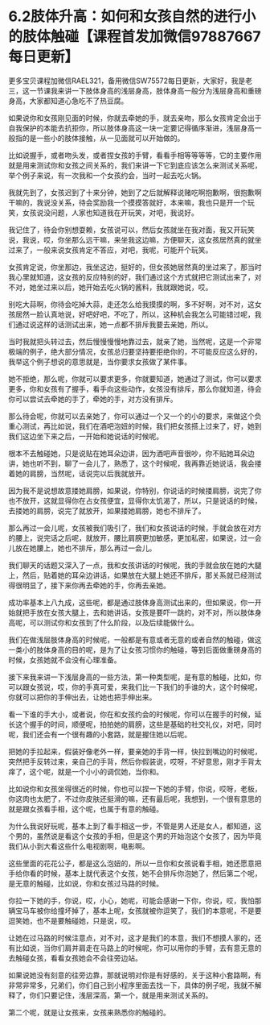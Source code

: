 # 6.2肢体升高：如何和女孩自然的进行小的肢体触碰【课程首发加微信97887667每日更新】

更多宝贝课程加微信RAEL321，备用微信SW75572每日更新，大家好，我是老三，这一节课我来讲一下肢体身高的浅层身高，肢体身高一般分为浅层身高和重磅身高，大家都知道心急吃不了热豆腐。

如果说你和女孩刚见面的时候，你就去牵她的手，就去亲吻，那么女孩肯定会出于自我保护的本能去抗拒你，所以肢体身高这一块一定要记得循序渐进，浅层身高一般指的是一些小的肢体接触，从一见面就可以开始做的。

比如说握手，或者吻头发，或者捏女孩的手臂，看看手相等等等等，它的主要作用就是用来测试你和女孩之间关系的，我们来讲一下它到底应该怎么来测试关系呢，举个例子来说，有一次我和一个女孩约会，当时一起去吃火锅。

我就先到了，女孩迟到了十来分钟，她到了之后就解释说赌吃啊抱歉啊，很抱歉啊干嘛的，我说没关系，待会奖励我一个摸摸答就好，本来嘛，我也只是开一个玩笑，女孩说没问题，人家也知道我在开玩笑，对吧，我说好。

我记住了，待会你别想耍赖，女孩说可以，然后女孩就坐在我对面，我又开玩笑说，我说，哎，你坐那么远干嘛，来坐我这边嘛，方便聊天，这女孩居然真的就坐过来了，一般来说女孩肯定不答应，对吧，我呢，可能开个玩笑。

女孩肯定说，你坐那边，我坐这边，挺好的，但女孩她居然真的坐过来了，那当时我心里就知道，这女孩的反应特别的好，我们通过这个方式就把它测试出来了，对不对，她坐过来以后，她开始去吃火锅的酱料，我就跟她说，哎。

别吃大蒜啊，你待会吃掉大蒜，走还怎么给我摸摸的啊，多不好啊，对不对，这女孩居然一脸认真地说，好吧好吧，不吃了，所以，这种机会我怎么可能错过呢，我们通过说这样的话测试出来，她一点都不排斥我要去亲她，所以。

当时我就把头转过去，然后慢慢慢慢地靠过去，就亲了她，当然呢，这是一个非常极端的例子，绝大部分情况，女孩总归要坚持要拒绝你的，不可能反应这么好的，我举这个例子想说的意思就是，当你要求女孩做了某件事。

她不拒绝，那么呢，你就可以要求更多，你就要知道，她通过了测试，你可以要求更多，你和女孩有了握手，看手向这些动作，女孩没有排斥，那么你就知道，待会你可以尝试去牵她的手了，牵她的手，对方没有排斥。

那么待会呢，你就可以去亲她了，你可以通过一个又一个的小的要求，来做这个负重心测试，再比如说，我们在酒吧泡妞的时候，我们把女孩搭上过来了，好，她到我们这边坐下来之后，一开始和她说话的时候呢。

根本不去触碰她，只是说贴在她耳朵边讲，因为酒吧声音很吵，你不贴她耳朵边讲，她也听不到，聊了一会儿了，熟悉了，这个时候呢，我再靠近她说话，我会搂着她的肩膀，当然呢，话说完以后我就放开。

因为我不是说想故意搂她肩膀，如果说，你特别，你说话的时候搂肩膀，说完了你也不放开，这就显得你在占女孩便宜，显得你太饥渴了，所以，只是说话的时候，去搂她的肩膀，说完了就放开，如果搂她肩膀，她也不排斥了。

那么再过一会儿呢，女孩被我们吸引了，我们和女孩说话的时候，手就会放在对方的腰上，说完话之后呢，就放开，腰比肩膀更加敏感，更加私密，如果说，过一会儿放在她腰上，她也不排斥，那么再过一会儿。

我们聊天的话题又深入了一点，我和女孩讲话的时候呢，我的手就会放在她的大腿上，然后，贴着她的耳朵边讲话，如果放在大腿上她还不排斥，那关系就已经测试得很明显了，接下来你再去牵她的手，你再去亲她。

成功率基本上八九成，这些呢，都是通过肢体身高测试出来的，但如果说，你一开始就把手放在女孩大腿上，去和她讲话，女孩是要吓一跳的，对不对，所以肢体身高呢，可以测试你和女孩到了什么阶段，以及后续能做什么。

我们在做浅层肢体身高的时候呢，一般都是有意或者无意的或者自然的触碰，做这一类小的肢体身高的目的呢，是为了让女孩习惯你的触碰，等到后面做重磅身高的时候，女孩她就不会没有心理准备。

接下来我来讲一下浅层身高的一些方法，第一种类型呢，是有意的触碰，比如，你可以跟女孩说，哎，你的手真可爱，来我们比一下我们的手谁的大，这个时候呢，你就可以把你的手伸出去，让她也把手伸出来。

看一下谁的手大小，或者说，你在和女孩约会的时候呢，你可以在握手的时候，延长这个握手的时间，顺便呢，拍拍她的肩膀，这些是基础的社交礼仪，对吧，同时呢，我们还会有一个很有趣的小套路，就是握住她以后呢。

把她的手拉起来，假装好像老外一样，要亲她的手背一样，快拉到嘴边的时候呢，突然把手反转过来，亲自己的手背，然后你假装说，哎呀，不好意思，刚才手背太痒了，这个呢，就是一个小小的调侃她，当你和。

比如说你和女孩坐得很近的时候，你也可以捏一下她的手臂，你说，哎呀，老板，你这肉也太肥了，不过你皮肤还挺滑的嘛，还有最后呢，我想到，一个很有意思的就是跟女孩看手相，这个呢，也属于有意的触碰。

为什么我说好玩呢，基本上到了看手相这一步，不管是男人还是女人，都知道，这个男的，虽然说是看这个女孩的手相，但是这个男的开始泡这个女孩了，因为毕竟我们从小到大看这些什么电视剧啊，电影啊。

这些里面的花花公子，都是这么泡妞的，所以一旦你和女孩说看手相，她还愿意把手给你看的时候，基本上就代表这个女孩，她不会排斥你泡她了，然后第二个呢，是无意的触碰，比如说，你和女孩过马路的时候。

你拉一下她的手，你说，哎，小心，她呢，可能会感谢一下你，你说，哎，我怕那辆宝马车被你给撞坏掉了，基本上呢，女孩就被你逗笑了，我们的本意呢，不是要逗笑她，也不是要触碰她，只是说，哎。

让她在过马路的时候注意点，对不对，这才是我们的本意，我们不想摸人家的，还有比如说，当你们肩并肩走在马路上的时候呢，你可以用你的手臂，去有意无意的去触碰女孩，看看女孩她会不会往旁边站。

如果说她没有刻意的往旁边靠，那就说明对你是有好感的，关于这种小套路啊，有非常非常多，兄弟们，你们自己到小程序里面去找一下，具体的例子呢，我就不解释了，你们只要记住，浅层深高，第一个，就是用来测试关系的。

第二个呢，就是让女孩来，女孩来熟悉你的触碰的。